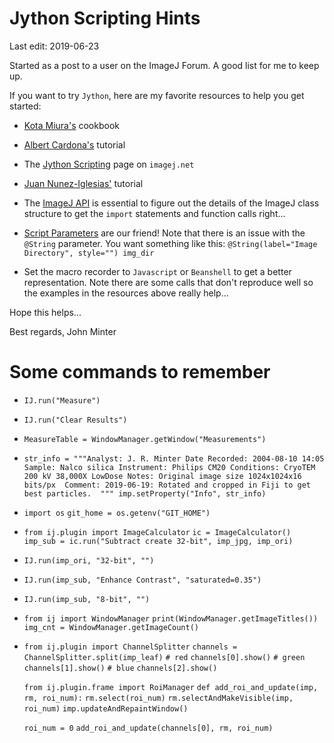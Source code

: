 # Jython Scripting Hints

Last edit: 2019-06-23

Started as a post to a user on the ImageJ Forum. A good list for me to keep up.

If you want to try `Jython`,  here are my favorite resources to help you get started:

- [Kota Miura's](http://wiki.cmci.info/documents/120206pyip_cooking/python_imagej_cookbook) cookbook

- [Albert Cardona's](https://www.ini.uzh.ch/~acardona/fiji-tutorial/) tutorial

- The [Jython Scripting](https://imagej.net/Jython_Scripting) page on `imagej.net`

- [Juan Nunez-Iglesias'](http://ilovesymposia.com/2014/02/26/fiji-jython/) tutorial

- The [ImageJ API](https://imagej.nih.gov/ij/developer/api/index.html) is essential to figure out the details of the ImageJ class structure to get the `import` statements and function calls right...

- [Script Parameters](https://imagej.net/Script_Parameters) are our friend! Note that there is an issue with the `@String` parameter. You want something like this: 
`@String(label="Image Directory", style="") img_dir`

- Set the macro recorder to `Javascript` or `Beanshell` to get a better representation. Note there are some calls that don't reproduce well so the examples in the resources above really help...

Hope this helps...

Best regards,
John Minter


# Some commands to remember

- `IJ.run("Measure")`
- `IJ.run("Clear Results")`
- `MeasureTable = WindowManager.getWindow("Measurements")`
- `str_info = """Analyst: J. R. Minter
  Date Recorded: 2004-08-10 14:05
  Sample: Nalco silica
  Instrument: Philips CM20
  Conditions: CryoTEM 200 kV 38,000X LowDose
  Notes: Original image size 1024x1024x16 bits/px 
  Comment: 2019-06-19: Rotated and cropped in Fiji to get best particles. 
  """
  imp.setProperty("Info", str_info)`

- `import os`
  `git_home = os.getenv("GIT_HOME")`

- `from ij.plugin import ImageCalculator`
  `ic = ImageCalculator()`
  `imp_sub = ic.run("Subtract create 32-bit", imp_jpg, imp_ori)`

- `IJ.run(imp_ori, "32-bit", "")`
- `IJ.run(imp_sub, "Enhance Contrast", "saturated=0.35")`
- `IJ.run(imp_sub, "8-bit", "")`
- `from ij import WindowManager`
  `print(WindowManager.getImageTitles())`
  `img_cnt = WindowManager.getImageCount()`
- `from ij.plugin import ChannelSplitter`
  `channels = ChannelSplitter.split(imp_leaf)`
  `# red`
  `channels[0].show()`
  `# green`
  `channels[1].show()`
  `# blue`
  `channels[2].show()`

  `from ij.plugin.frame import RoiManager`
  `def add_roi_and_update(imp, rm, roi_num):`
      `rm.select(roi_num)`
      `rm.selectAndMakeVisible(imp, roi_num)` 
      `imp.updateAndRepaintWindow()`

   `roi_num = 0`
   `add_roi_and_update(channels[0], rm, roi_num)`








